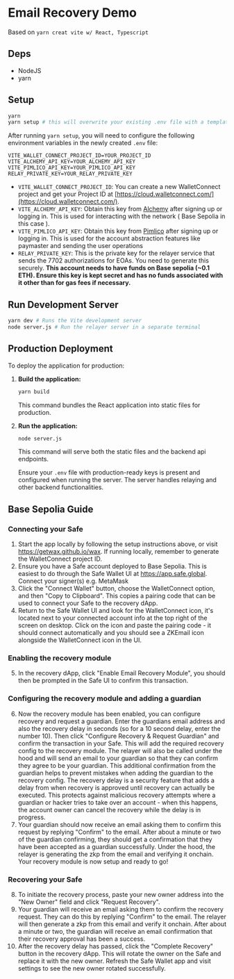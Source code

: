 # Email Recovery Demo

Based on `yarn creat vite w/ React, Typescript`

## Deps

- NodeJS
- yarn

## Setup

```sh
yarn
yarn setup # this will overwrite your existing .env file with a template.
```

After running `yarn setup`, you will need to configure the following environment variables in the newly created `.env` file:

```
VITE_WALLET_CONNECT_PROJECT_ID=YOUR_PROJECT_ID
VITE_ALCHEMY_API_KEY=YOUR_ALCHEMY_API_KEY
VITE_PIMLICO_API_KEY=YOUR_PIMLICO_API_KEY
RELAY_PRIVATE_KEY=YOUR_RELAY_PRIVATE_KEY
```

- `VITE_WALLET_CONNECT_PROJECT_ID`: You can create a new WalletConnect project and get your Project ID at [https://cloud.walletconnect.com/](https://cloud.walletconnect.com/).
- `VITE_ALCHEMY_API_KEY`: Obtain this key from [Alchemy](https://www.alchemy.com/) after signing up or logging in. This is used for interacting with the network ( Base Sepolia in this case ).
- `VITE_PIMLICO_API_KEY`: Obtain this key from [Pimlico](https://dashboard.pimlico.io) after signing up or logging in. This is used for the account abstraction features like paymaster and sending the user operations
- `RELAY_PRIVATE_KEY`: This is the private key for the relayer service that sends the 7702 authorizations for EOAs. You need to generate this securely. **This account needs to have funds on Base sepolia (~0.1 ETH). Ensure this key is kept secret and has no funds associated with it other than for gas fees if necessary.**

## Run Development Server

```sh
yarn dev # Runs the Vite development server
node server.js # Run the relayer server in a separate terminal
```

## Production Deployment

To deploy the application for production:

1.  **Build the application:**

    ```sh
    yarn build
    ```

    This command bundles the React application into static files for production.

2.  **Run the application:**

    ```sh
    node server.js
    ```

    This command will serve both the static files and the backend api endpoints.

    Ensure your `.env` file with production-ready keys is present and configured when running the server. The server handles relaying and other backend functionalities.

## Base Sepolia Guide

### Connecting your Safe

1. Start the app locally by following the setup instructions above, or visit https://getwax.github.io/wax. If running locally, remember to generate the WalletConnect project ID.
2. Ensure you have a Safe account deployed to Base Sepolia. This is easiest to do through the Safe Wallet UI at https://app.safe.global. Connect your signer(s) e.g. MetaMask
3. Click the "Connect Wallet" button, choose the WalletConnect option, and then "Copy to Clipboard". This copies a pairing code that can be used to connect your Safe to the recovery dApp.
4. Return to the Safe Wallet UI and look for the WalletConnect icon, it's located next to your connected account info at the top right of the screen on desktop. Click on the icon and paste the pairing code - it should connect automatically and you should see a ZKEmail icon alongside the WalletConnect icon in the UI.

### Enabling the recovery module

5. In the recovery dApp, click "Enable Email Recovery Module", you should then be prompted in the Safe UI to confirm this transaction.

### Configuring the recovery module and adding a guardian

6. Now the recovery module has been enabled, you can configure recovery and request a guardian. Enter the guardians email address and also the recovery delay in seconds (so for a 10 second delay, enter the number 10). Then click "Configure Recovery & Request Guardian" and confirm the transaction in your Safe. This will add the required recovery config to the recovery module. The relayer will also be called under the hood and will send an email to your guardian so that they can confirm they agree to be your guardian. This additional confirmation from the guardian helps to prevent mistakes when adding the guardian to the recovery config. The recovery delay is a security feature that adds a delay from when recovery is approved until recovery can actually be executed. This protects against malicious recovery attempts where a guardian or hacker tries to take over an account - when this happens, the account owner can cancel the recovery while the delay is in progress.
7. Your guardian should now receive an email asking them to confirm this request by replying "Confirm" to the email. After about a minute or two of the guardian confirming, they should get a confirmation that they have been accepted as a guardian successfully. Under the hood, the relayer is generating the zkp from the email and verifying it onchain. Your recovery module is now setup and ready to go!

### Recovering your Safe

8. To initiate the recovery process, paste your new owner address into the "New Owner" field and click "Request Recovery".
9. Your guardian will receive an email asking them to confirm the recovery request. They can do this by replying "Confirm" to the email. The relayer will then generate a zkp from this email and verify it onchain. After about a minute or two, the guardian will receive an email confirmation that their recovery approval has been a success.
10. After the recovery delay has passed, click the "Complete Recovery" button in the recovery dApp. This will rotate the owner on the Safe and replace it with the new owner. Refresh the Safe Wallet app and visit settings to see the new owner rotated successfully.
